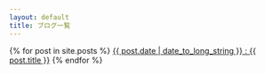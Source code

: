 ```yaml
---
layout: default
title: ブログ一覧
---
```

<div id="post-list">
<div id="post-items" class="collection collection-post">
{% for post in site.posts %}
  <a href="{{ post.url }}" class="collection-item">{{ post.date | date_to_long_string }} : {{ post.title }}</a>
{% endfor %}
</div>
</div>
